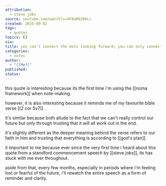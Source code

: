 ```yaml
---
attribution:
  - steve jobs
source: youtube.com/watch?v=UF8uR6Z6KLc
created: 2025-09-02
tags:
  - quotes
topics: []
via:
title: you can't connect the dots looking forward; you can only connect them looking backwards. so you have to trust that the dots will somehow connect in your future.
categories:
  - notes
author:
  - "[[Me]]"
published:
status:
---
```

this quote is interesting because its the first time i'm using the [[noma framework]] when note-making.

however, it is also interesting because it reminds me of my favourite bible verse [[2 cor 5v7]] . 

it's similar because both allude to the fact that we can't really control our future but only through trusting that it will all work out in the end.

it's slightly different as the deeper meaning behind the verse refers to our faith in him and trusting that everything is according to [[god's plan]].

it important to me because ever since the very first time i heard about this quote from a standford commencement speech by [[steve jobs]], its has stuck with me ever throughout.

aside from that, every few months, especially in periods where i'm feeling lost or fearful of the future, i'll rewatch the entire speech as a form of reminder and clarity.